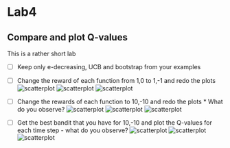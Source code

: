 # Lab4




## Compare and plot Q-values



This is a rather short lab

- [ ] Keep only e-decreasing, UCB and bootstrap from your examples
- [ ] Change the reward of each function from 1,0 to 1,-1 and redo the plots
![scatterplot](./0.2-decreasing_1.png?raw=true)
![scatterplot](./UCB_1.png?raw=true)
![scatterplot](./BootstrapTS_1.png?raw=true)
- [ ] Change the rewards of each function to 10,-10 and redo the plots
		* What do you observe?
![scatterplot](./0.2-decreasing_10.png?raw=true)
![scatterplot](./UCB_10.png?raw=true)
![scatterplot](./BootstrapTS_10.png?raw=true)
- [ ] Get the best bandit that you have for 10,-10 and plot the Q-values for each time step - what do you observe? 
![scatterplot](./0.2-decreasing_10_Q.png?raw=true)
![scatterplot](./UCB_10_Q.png?raw=true)
![scatterplot](./BootstrapTS_10_Q.png?raw=true)


